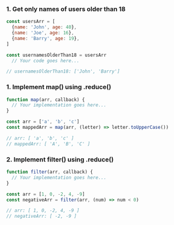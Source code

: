 ### 1. Get only names of users older than 18
```js
const usersArr = [
  {name: 'John', age: 40},
  {name: 'Joe', age: 16},
  {name: 'Barry', age: 19},
]

const usernamesOlderThan18 = usersArr
  // Your code goes here...

// usernamesOlderThan18: ['John', 'Barry']
```

### 1. Implement map() using .reduce()
```js
function map(arr, callback) {
  // Your implementation goes here...
}

const arr = ['a', 'b', 'c']
const mappedArr = map(arr, (letter) => letter.toUpperCase())

// arr: [ 'a', 'b', 'c' ]
// mappedArr: [ 'A', 'B', 'C' ]
```

### 2. Implement filter() using .reduce()
```js
function filter(arr, callback) {
  // Your implementation goes here...
}

const arr = [1, 0, -2, 4, -9]
const negativeArr = filter(arr, (num) => num < 0)

// arr: [ 1, 0, -2, 4, -9 ]
// negativeArr: [ -2, -9 ]
```


